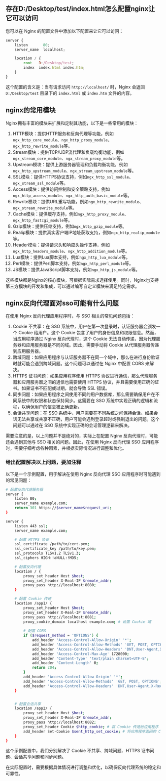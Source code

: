 ## 存在D:/Desktop/test/index.html怎么配置nginx让它可以访问

您可以在 Nginx 的配置文件中添加以下配置来让它可以访问：

```javascript
server {
    listen       80;
    server_name  localhost;

    location / {
        root   D:/Desktop/test;
        index  index.html index.htm;
    }
}

```

这个配置的含义是：当有请求访问 `http://localhost/` 时，Nginx 会返回 `D:/Desktop/test` 目录下的 `index.html` 或 `index.htm` 文件的内容。

## nginx的常用模块

Nginx拥有丰富的模块来扩展和定制其功能，以下是一些常用的模块：

1.  HTTP模块：提供HTTP服务和反向代理等功能，例如`ngx_http_core_module`、`ngx_http_proxy_module`、`ngx_http_rewrite_module`等。
2.  Stream模块：提供TCP/UDP流代理和负载均衡功能，例如`ngx_stream_core_module`、`ngx_stream_proxy_module`等。
3.  Upstream模块：提供上游服务器管理和负载均衡功能，例如`ngx_http_upstream_module`、`ngx_stream_upstream_module`等。
4.  SSL模块：提供HTTPS协议支持，例如`ngx_http_ssl_module`、`ngx_stream_ssl_module`等。
5.  Access模块：提供访问控制和安全策略支持，例如`ngx_http_access_module`、`ngx_http_auth_basic_module`等。
6.  Rewrite模块：提供URL重写功能，例如`ngx_http_rewrite_module`、`ngx_stream_rewrite_module`等。
7.  Cache模块：提供缓存支持，例如`ngx_http_proxy_module`、`ngx_http_fastcgi_module`等。
8.  Gzip模块：提供压缩支持，例如`ngx_http_gzip_module`等。
9.  Realip模块：提供真实客户端IP地址获取支持，例如`ngx_http_realip_module`等。
10. Header模块：提供请求头和响应头操作支持，例如`ngx_http_headers_module`、`ngx_http_addition_module`等。
11. Lua模块：提供Lua脚本支持，例如`ngx_http_lua_module`等。
12. Perl模块：提供Perl脚本支持，例如`ngx_http_perl_module`等。
13. JS模块：提供JavaScript脚本支持，例如`ngx_http_js_module`等。

这些模块都是Nginx的核心模块，可根据实际需求选择使用。同时，Nginx也支持第三方模块的开发和集成，可以通过编写自定义模块来满足特定需求。

## nginx反向代理面对sso可能有什么问题

在使用 Nginx 反向代理应用程序时，与 SSO 相关的常见问题包括：

1.  Cookie 不共享：在 SSO 系统中，用户在第一次登录时，认证服务器会颁发一个 Cookie 给用户。这个 Cookie 包含了用户的身份信息和权限信息。然而，当应用程序通过 Nginx 反向代理时，这个 Cookie 无法自动传递，因为代理服务器和应用服务器是不同的域。因此，需要手动将 Cookie 从代理服务器传递到应用服务器。
2.  跨域问题：如果应用程序与认证服务器不在同一个域中，那么在进行身份验证时就可能会遇到跨域问题。这个问题可以通过在 Nginx 中配置 CORS 来解决。
3.  HTTPS 证书问题：如果应用程序使用 HTTPS 协议进行通信，那么代理服务器和应用服务器之间的通信也需要使用 HTTPS 协议，并且需要使用正确的证书。如果证书不匹配或过期，就会导致 SSL 错误。
4.  同步问题：如果应用程序之间使用不同的用户数据库，那么需要确保用户在不同系统中的权限和状态保持同步。这需要在 SSO 系统中实现正确的逻辑和流程，以确保用户的信息被正确更新。
5.  会话共享问题：在 SSO 系统中，用户需要在不同系统之间保持会话。如果会话无法共享或共享不正确，用户可能会遇到登录超时或强制退出的问题。这个问题可以通过在 SSO 系统中实现正确的会话管理逻辑来解决。

需要注意的是，以上问题并不是绝对的，实际上在配置 Nginx 反向代理时，可能还会遇到其他与 SSO 相关的问题。因此，在使用 Nginx 反向代理 SSO 应用程序时，需要仔细考虑各种因素，并根据实际情况进行调整和优化。



### 给出配置解决以上问题，要加注释

以下是一个示例配置，用于解决在使用 Nginx 反向代理 SSO 应用程序时可能遇到的常见问题：

```bash
# 配置反向代理服务器
server {
    listen 80;
    server_name example.com;
    return 301 https://$server_name$request_uri;
}

server {
    listen 443 ssl;
    server_name example.com;

    # 配置 HTTPS 协议
    ssl_certificate /path/to/cert.pem;
    ssl_certificate_key /path/to/key.pem;
    ssl_protocols TLSv1.2 TLSv1.3;
    ssl_ciphers HIGH:!aNULL:!MD5;

    # 配置反向代理
    location / {
        proxy_set_header Host $host;
        proxy_set_header X-Real-IP $remote_addr;
        proxy_pass http://localhost:8080;
    }

    # 配置 Cookie 传递
    location /app1/ {
        proxy_set_header Host $host;
        proxy_set_header X-Real-IP $remote_addr;
        proxy_pass http://localhost:8081;
        proxy_cookie_domain localhost example.com; # 设置 Cookie 域
        
        # 配置 CORS
        if ($request_method = 'OPTIONS') {
            add_header 'Access-Control-Allow-Origin' '*';
            add_header 'Access-Control-Allow-Methods' 'GET, POST, OPTIONS';
            add_header 'Access-Control-Allow-Headers' 'DNT,User-Agent,X-Requested-With,If-Modified-Since,Cache-Control,Content-Type,Range';
            add_header 'Access-Control-Max-Age' 1728000;
            add_header 'Content-Type' 'text/plain charset=UTF-8';
            add_header 'Content-Length' 0;
            return 204;
        }
        add_header 'Access-Control-Allow-Origin' '*';
        add_header 'Access-Control-Allow-Methods' 'GET, POST, OPTIONS';
        add_header 'Access-Control-Allow-Headers' 'DNT,User-Agent,X-Requested-With,If-Modified-Since,Cache-Control,Content-Type,Range';
    }


    # 配置会话共享
    location /app2/ {
        proxy_set_header Host $host;
        proxy_set_header X-Real-IP $remote_addr;
        proxy_pass http://localhost:8082;
        proxy_set_header Cookie $http_cookie; # 将 Cookie 传递给应用程序
        add_header Set-Cookie $sent_http_set_cookie; # 将应用程序返回的 Cookie 传递给客户端
    }
}

```

这个示例配置中，我们分别解决了 Cookie 不共享、跨域问题、HTTPS 证书问题、会话共享问题和同步问题。

在实际配置时，需要根据具体情况进行调整和优化，以确保反向代理系统的稳定和可靠性。
